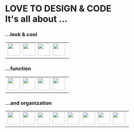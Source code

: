 # LOVE TO DESIGN & CODE <br/>It's all about ...


<h3>...look & cool</h3>

<div>
<table>
 <td> 
  <img src="https://simpleicons.org/icons/html5.svg" width="40" height="40" rel="noreferrer">&nbsp;
   <img src="https://simpleicons.org/icons/css3.svg" width="40" height="40" rel="noreferrer">&nbsp;
      <img src="https://simpleicons.org/icons/react.svg" width="40" height="40" rel="noreferrer">&nbsp;
     <img src="https://simpleicons.org/icons/javascript.svg" width="40" height="40" rel="noreferrer">&nbsp;
   </td>
  </table>
  <h3>...function</h3>
<table>
    <td>
        <img src="https://simpleicons.org/icons/express.svg" width="40" height="40" rel="noreferrer">&nbsp;
      <img src="https://simpleicons.org/icons/nodedotjs.svg" width="40" height="40" rel="noreferrer">&nbsp;  
      <img src="https://simpleicons.org/icons/postgresql.svg" width="40" height="40" rel="noreferrer">&nbsp;
      <img src="https://simpleicons.org/icons/mongodb.svg" width="40" height="40" rel="noreferrer" >&nbsp; 
  </td>
</table>

 <h3>...and organization</h3>
<table>
    <td>
      <img src="https://simpleicons.org/icons/github.svg" width="40" height="40" rel="noreferrer" >&nbsp; 
       <img src="https://simpleicons.org/icons/jirasoftware.svg" width="40" height="40" rel="noreferrer" >&nbsp;
        <img src="https://simpleicons.org/icons/adobecreativecloud.svg" width="40" height="40" rel="noreferrer" >&nbsp;
       <img src="https://simpleicons.org/icons/adobephotoshop.svg" width="40" height="40" rel="noreferrer" >&nbsp;
          <img src="https://simpleicons.org/icons/adobeillustrator.svg" width="40" height="40" rel="noreferrer" >&nbsp;
          <img src="https://simpleicons.org/icons/adobeindesign.svg" width="40" height="40" rel="noreferrer" >&nbsp;
        <img src="https://simpleicons.org/icons/adobexd.svg" width="40" height="40" rel="noreferrer" >&nbsp;
     <img src="https://simpleicons.org/icons/microsoftoffice.svg" width="40" height="40" rel="noreferrer" >&nbsp;
  </td>
</table>
   <div>
